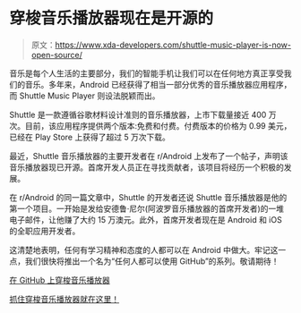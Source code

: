 # 穿梭音乐播放器现在是开源的

> 原文：<https://www.xda-developers.com/shuttle-music-player-is-now-open-source/>

音乐是每个人生活的主要部分，我们的智能手机让我们可以在任何地方真正享受我们的音乐。多年来，Android 已经获得了相当一部分优秀的音乐播放器应用程序，而 Shuttle Music Player 则设法脱颖而出。

Shuttle 是一款遵循谷歌材料设计准则的音乐播放器，上市下载量接近 400 万次。目前，该应用程序提供两个版本:免费和付费。付费版本的价格为 0.99 美元，已经在 Play Store 上获得了超过 5 万次下载。

最近，Shuttle 音乐播放器的主要开发者在 r/Android 上发布了一个帖子，声明该音乐播放器现已开源。首席开发人员正在寻找贡献者，该项目将经历一个积极的发展。

在 r/Android 的同一篇文章中，Shuttle 的开发者还说 Shuttle 音乐播放器是他的第一个项目。一开始是发给安德鲁·尼尔(阿波罗音乐播放器的首席开发者)的一堆电子邮件，让他赚了大约 15 万澳元。此外，首席开发者现在是 Android 和 iOS 的全职应用开发者。

这清楚地表明，任何有学习精神和态度的人都可以在 Android 中做大。牢记这一点，我们很快将推出一个名为“任何人都可以使用 GitHub”的系列。敬请期待！

[在 GitHub 上穿梭音乐播放器](https://www.github.com/timusus/Shuttle)

[抓住穿梭音乐播放器就在这里！](https://play.google.com/store/apps/details?id=another.music.player)